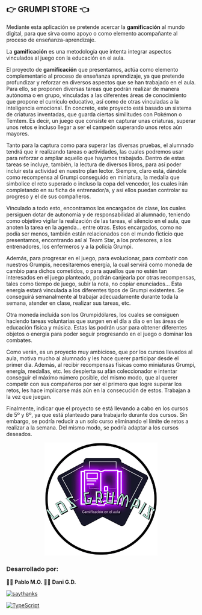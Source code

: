 ## 	:point_right: GRUMPI STORE :point_left: ## 

Mediante esta aplicación se pretende acercar la **gamificación** al mundo digital, para que sirva como apoyo o como elemento acompañante 
al proceso de enseñanza-aprendizaje.

La **gamificación** es una metodología que intenta integrar aspectos
vinculados al juego con la educación en el aula.

El proyecto de **gamificación** que presentamos, actúa como elemento
complementario al proceso de enseñanza aprendizaje, ya que pretende
profundizar y reforzar en diversos aspectos que se han trabajado en el
aula. Para ello, se proponen diversas tareas que podrán realizar de
manera autónoma o en grupo, vinculadas a las diferentes áreas de
conocimiento que propone el currículo educativo, así como de otras
vinculadas a la inteligencia emocional. En concreto, este proyecto está
basado un sistema de criaturas inventadas, que guarda ciertas
similitudes con Pokémon o Temtem. Es decir, un juego que consiste en
capturar unas criaturas, superar unos retos e incluso llegar a ser el
campeón superando unos retos aún mayores.

Tanto para la captura como para superar las diversas pruebas, el
alumnado tendrá que ir realizando tareas o actividades, las cuales
podremos usar para reforzar o ampliar aquello que hayamos trabajado.
Dentro de estas tareas se incluye, también, la lectura de diversos
libros, para así poder incluir esta actividad en nuestro plan lector.
Siempre, claro está, dándole como recompensa al Grumpi conseguido en
miniatura, la medalla que simbolice el reto superado o incluso la copa
del vencedor, los cuales irán completando en su ficha de entrenador/a, y
así ellos puedan controlar su progreso y el de sus compañeros.

Vinculado a todo esto, encontramos los encargados de clase, los cuales
persiguen dotar de autonomía y de responsabilidad al alumnado, teniendo
como objetivo vigilar la realización de las tareas, el silencio en el
aula, que anoten la tarea en la agenda… entre otras. Estos encargados,
como no podía ser menos, también están relacionados con el mundo
ficticio que presentamos, encontrando así al Team Star, a los
profesores, a los entrenadores, los enfermeros y a la policía Grumpi.

Además, para progresar en el juego, para evolucionar, para combatir con
nuestros Grumpis, necesitaremos energía, la cual servirá como moneda de
cambio para dichos cometidos, o para aquellos que no estén tan
interesados en el juego planteado, podrán canjearla por otras
recompensas, tales como tiempo de juego, subir la nota, no copiar
enunciados… Esta energía estará vinculada a los diferentes tipos de
Grumpi existentes. Se conseguirá semanalmente al trabajar adecuadamente
durante toda la semana, atender en clase, realizar sus tareas, etc.

Otra moneda incluída son los Grumpidólares, los cuales se consiguen
haciendo tareas voluntarias que surgen en el día a día o en las áreas de
educación física y música. Estas las podrán usar para obtener diferentes
objetos o energía para poder seguir progresando en el juego o dominar
los combates.

Como verán, es un proyecto muy ambicioso, que por los cursos llevados al
aula, motiva mucho al alumnado y les hace querer participar desde el
primer día. Además, al recibir recompensas físicas como miniaturas
Grumpi, energía, medallas, etc. les despierta su afán coleccionador e
intentar conseguir el máximo número posible, del mismo modo, que al
querer competir con sus compañeros por ser el primero que logre superar
los retos, les hace implicarse más aún en la consecución de estos.
Trabajan a la vez que juegan.

Finalmente, indicar que el proyecto se está llevando a cabo en los
cursos de 5º y 6º, ya que está planteado para trabajarlo durante dos
cursos. Sin embargo, se podría reducir a un solo curso eliminando el
límite de retos a realizar a la semana. Del mismo modo, se podría
adaptar a los cursos deseados.

<p align="center">
  <img src="https://github.com/PandaGamingClassroom/grumpiStore/blob/main/src/assets/Logo_v0.1_sinFondo.png" alt="Logo Grumpis" width="300"/>
</p>







### Desarrollado por:
:teacher: **Pablo M.O.**
:technologist: **Dani G.D.**


[![saythanks](https://img.shields.io/badge/say-thanks-ff69b4.svg)](https://saythanks.io/to/kennethreitz)

[![TypeScript](https://badgen.net/badge/icon/typescript?icon=typescript&label)](https://typescriptlang.org)

